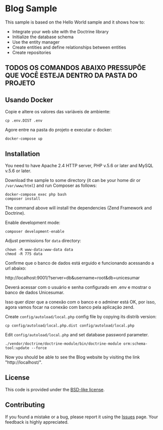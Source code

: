 Blog Sample
==================================================

This sample is based on the Hello World sample and it shows how to:

  * Integrate your web site with the Doctrine library
  * Initialize the database schema
  * Use the entity manager
  * Create entities and define relationships between entities
  * Create repositories

## TODOS OS COMANDOS ABAIXO PRESSUPÕE QUE VOCÊ ESTEJA DENTRO DA PASTA DO PROJETO

## Usando Docker

Copie e altere os valores das variáveis de ambiente:

```
cp .env.DIST .env
```

Agore entre na pasta do projeto e executar o docker:

```
docker-compose up
```

## Installation

You need to have Apache 2.4 HTTP server, PHP v.5.6 or later and MySQL v.5.6 or later.

Download the sample to some directory (it can be your home dir or `/var/www/html`) and run Composer as follows:

```
docker-compose exec php bash
composer install
```

The command above will install the dependencies (Zend Framework and Doctrine).

Enable development mode:

```
composer development-enable
```

Adjust permissions for `data` directory:

```
chown -R www-data:www-data data
chmod -R 775 data
```

Confirme que o banco de dados está erguido e funcionando acessando a url abaixo:

http://localhost:9001/?server=db&username=root&db=unicesumar

Deverá acessar com o usuário e senha configurado em .env e mostrar o banco de dados Unicesumar.

Isso quer dizer que a conexão com o banco e o adminer está OK, por isso, agora vamos focar na conexão
com banco pela aplicação zend.

Create `config/autoload/local.php` config file by copying its distrib version:

```
cp config/autoload/local.php.dist config/autoload/local.php
```

Edit `config/autoload/local.php` and set database password parameter.

```
./vendor/doctrine/doctrine-module/bin/doctrine-module orm:schema-tool:update --force
```

Now you should be able to see the Blog website by visiting the link "http://localhost/". 
 
## License

This code is provided under the [BSD-like license](https://en.wikipedia.org/wiki/BSD_licenses). 

## Contributing

If you found a mistake or a bug, please report it using the [Issues](https://github.com/olegkrivtsov/using-zf3-book-samples/issues) page. Your feedback is highly appreciated.
